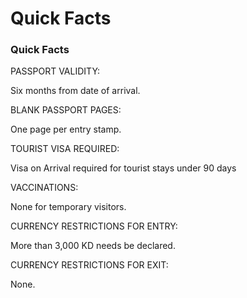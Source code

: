 # Quick Facts

### Quick Facts

PASSPORT VALIDITY:

Six months from date of arrival.

BLANK PASSPORT PAGES:

One page per entry stamp.

TOURIST VISA REQUIRED:

Visa on Arrival required for tourist stays under 90 days

VACCINATIONS:

None for temporary visitors.

CURRENCY RESTRICTIONS FOR ENTRY:

More than 3,000 KD needs be declared.

CURRENCY RESTRICTIONS FOR EXIT:

None.